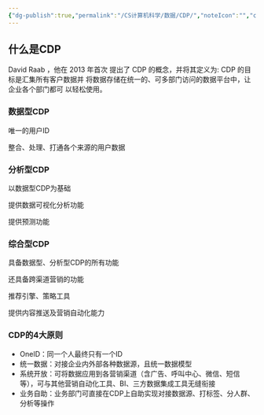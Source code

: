 ```yaml
---
{"dg-publish":true,"permalink":"/CS计算机科学/数据/CDP/","noteIcon":"","created":"2023-11-20T15:47:06.000+08:00","updated":"2024-04-24T00:16:58.940+08:00"}
---
```


## 什么是CDP

David Raab ，他在 2013 年首次 提出了 CDP 的概念，并将其定义为: CDP 的目标是汇集所有客户数据并 将数据存储在统一的、可多部门访问的数据平台中，让企业各个部门都可 以轻松使用。

### 数据型CDP

唯一的用户ID

整合、处理、打通各个来源的用户数据

### 分析型CDP

以数据型CDP为基础

提供数据可视化分析功能

提供预测功能

### 综合型CDP

具备数据型、分析型CDP的所有功能

还具备跨渠道营销的功能

推荐引擎、策略工具

提供内容推送及营销自动化能力

### CDP的4大原则
- OneID：同一个人最终只有一个ID
- 统一数据：对接企业内外部各种数据源，且统一数据模型
- 系统开放：可将数据应用到各营销渠道（含广告、呼叫中心、微信、短信等），可与其他营销自动化工具、BI、三方数据集成工具无缝衔接
- 业务自助：业务部门可直接在CDP上自助实现对接数据源、打标签、分人群、分析等操作

